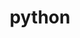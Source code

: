---
title: "python"
layout: cache
categories: [package, develop-2024-10-13]
meta: {"versions": ["3.10.14", "3.11.9", "3.12.5", "3.8.13", "3.8.19", "3.9.19"], "compilers": ["apple-clang@=15.0.0", "cce@=15.0.1", "gcc@=10.2.1", "gcc@=11.1.0", "gcc@=11.4.0", "gcc@=12.3.0", "gcc@=13.2.0", "gcc@=7.3.1", "gcc@=7.5.0", "gcc@=9.4.0", "oneapi@=2023.2.0", "oneapi@=2024.2.1"], "oss": ["amzn2", "centos7", "rhel8", "ubuntu18.04", "ubuntu20.04", "ubuntu22.04", "ubuntu24.04", "ventura"], "platforms": ["darwin", "linux"], "targets": ["aarch64", "neoverse_n1", "neoverse_v1", "neoverse_v2", "ppc64le", "x86_64_v3", "x86_64_v4", "zen4"], "stacks": ["aws-isc", "aws-isc-aarch64", "aws-pcluster-neoverse_v1", "aws-pcluster-x86_64_v4", "build_systems", "data-vis-sdk", "developer-tools-manylinux2014", "e4s", "e4s-cray-rhel", "e4s-neoverse-v2", "e4s-neoverse_v1", "e4s-oneapi", "e4s-power", "e4s-rocm-external", "ml-darwin-aarch64-mps", "ml-linux-x86_64-cpu", "ml-linux-x86_64-cuda", "ml-linux-x86_64-rocm", "radiuss", "radiuss-aws", "radiuss-aws-aarch64", "root", "tutorial"], "num_specs": 46, "num_specs_by_stack": {"ml-darwin-aarch64-mps": 3, "root": 46, "aws-isc-aarch64": 4, "radiuss-aws-aarch64": 2, "aws-pcluster-neoverse_v1": 2, "aws-pcluster-x86_64_v4": 4, "aws-isc": 2, "radiuss-aws": 1, "e4s-cray-rhel": 2, "developer-tools-manylinux2014": 2, "build_systems": 1, "radiuss": 3, "e4s-power": 2, "data-vis-sdk": 2, "e4s-neoverse_v1": 2, "e4s-neoverse-v2": 2, "tutorial": 4, "e4s-rocm-external": 2, "e4s": 4, "e4s-oneapi": 2, "ml-linux-x86_64-rocm": 3, "ml-linux-x86_64-cuda": 3, "ml-linux-x86_64-cpu": 3}}
spec_details: [{"hash": "cp56nug47hxtyok2q75qszlqo2jo42a3", "compiler": "apple-clang@=15.0.0", "versions": ["3.11.9"], "os": "ventura", "platform": "darwin", "target": "aarch64", "variants": ["build_system=generic", "+bz2", "+crypt", "+ctypes", "+dbm", "~debug", "+libxml2", "+lzma", "~nis", "~optimizations", "patches=13fa8bf,b0615b2,ebdca64,f2fd060", "+pic", "+pyexpat", "+pythoncmd", "+readline", "+shared", "+sqlite3", "+ssl", "~tkinter", "+uuid", "+zlib"], "stacks": ["ml-darwin-aarch64-mps", "root"], "size": "-", "tarball": "https://binaries.spack.io/develop-2024-10-13/build_cache/darwin-ventura-aarch64/apple-clang-15.0.0/python-3.11.9/darwin-ventura-aarch64-apple-clang-15.0.0-python-3.11.9-cp56nug47hxtyok2q75qszlqo2jo42a3.spack"}, {"hash": "bhi6gd2ihlcuyc4msrfpn5t7sisastab", "compiler": "apple-clang@=15.0.0", "versions": ["3.10.14"], "os": "ventura", "platform": "darwin", "target": "aarch64", "variants": ["build_system=generic", "+bz2", "+crypt", "+ctypes", "+dbm", "~debug", "+libxml2", "+lzma", "~nis", "~optimizations", "patches=0d98e93,7d40923,ebdca64,f2fd060", "+pic", "+pyexpat", "+pythoncmd", "+readline", "+shared", "+sqlite3", "+ssl", "~tkinter", "+uuid", "+zlib"], "stacks": ["ml-darwin-aarch64-mps", "root"], "size": "-", "tarball": "https://binaries.spack.io/develop-2024-10-13/build_cache/darwin-ventura-aarch64/apple-clang-15.0.0/python-3.10.14/darwin-ventura-aarch64-apple-clang-15.0.0-python-3.10.14-bhi6gd2ihlcuyc4msrfpn5t7sisastab.spack"}, {"hash": "5xkl5ihcnir5qfl2e6d3bytyrs6xuvqh", "compiler": "apple-clang@=15.0.0", "versions": ["3.12.5"], "os": "ventura", "platform": "darwin", "target": "aarch64", "variants": ["build_system=generic", "+bz2", "+crypt", "+ctypes", "+dbm", "~debug", "+libxml2", "+lzma", "~nis", "~optimizations", "+pic", "+pyexpat", "+pythoncmd", "+readline", "+shared", "+sqlite3", "+ssl", "~tkinter", "+uuid", "+zlib"], "stacks": ["ml-darwin-aarch64-mps", "root"], "size": "-", "tarball": "https://binaries.spack.io/develop-2024-10-13/build_cache/darwin-ventura-aarch64/apple-clang-15.0.0/python-3.12.5/darwin-ventura-aarch64-apple-clang-15.0.0-python-3.12.5-5xkl5ihcnir5qfl2e6d3bytyrs6xuvqh.spack"}, {"hash": "dyuu3cetauqi7py4l3espvoj7cn2ujsl", "compiler": "gcc@=7.3.1", "versions": ["3.12.5"], "os": "amzn2", "platform": "linux", "target": "aarch64", "variants": ["build_system=generic", "+bz2", "+crypt", "+ctypes", "+dbm", "~debug", "+libxml2", "+lzma", "~nis", "~optimizations", "+pic", "+pyexpat", "+pythoncmd", "+readline", "+shared", "+sqlite3", "+ssl", "~tkinter", "+uuid", "+zlib"], "stacks": ["root", "aws-isc-aarch64"], "size": "-", "tarball": "https://binaries.spack.io/develop-2024-10-13/build_cache/linux-amzn2-aarch64/gcc-7.3.1/python-3.12.5/linux-amzn2-aarch64-gcc-7.3.1-python-3.12.5-dyuu3cetauqi7py4l3espvoj7cn2ujsl.spack"}, {"hash": "jadv7dhwgdat3hefm5pwumjcwvhm5bfq", "compiler": "gcc@=7.3.1", "versions": ["3.12.5"], "os": "amzn2", "platform": "linux", "target": "aarch64", "variants": ["build_system=generic", "+bz2", "+crypt", "+ctypes", "+dbm", "~debug", "+libxml2", "+lzma", "~nis", "~optimizations", "+pic", "+pyexpat", "+pythoncmd", "+readline", "+shared", "+sqlite3", "+ssl", "~tkinter", "+uuid", "+zlib"], "stacks": ["radiuss-aws-aarch64", "root"], "size": "-", "tarball": "https://binaries.spack.io/develop-2024-10-13/build_cache/linux-amzn2-aarch64/gcc-7.3.1/python-3.12.5/linux-amzn2-aarch64-gcc-7.3.1-python-3.12.5-jadv7dhwgdat3hefm5pwumjcwvhm5bfq.spack"}, {"hash": "gcidiav42sczvxv3mevjufmn6pcpxhfw", "compiler": "gcc@=7.3.1", "versions": ["3.11.9"], "os": "amzn2", "platform": "linux", "target": "aarch64", "variants": ["build_system=generic", "+bz2", "+crypt", "+ctypes", "+dbm", "~debug", "+libxml2", "+lzma", "~nis", "~optimizations", "patches=13fa8bf,b0615b2,ebdca64,f2fd060", "+pic", "+pyexpat", "+pythoncmd", "+readline", "+shared", "+sqlite3", "+ssl", "~tkinter", "+uuid", "+zlib"], "stacks": ["root", "aws-isc-aarch64"], "size": "-", "tarball": "https://binaries.spack.io/develop-2024-10-13/build_cache/linux-amzn2-aarch64/gcc-7.3.1/python-3.11.9/linux-amzn2-aarch64-gcc-7.3.1-python-3.11.9-gcidiav42sczvxv3mevjufmn6pcpxhfw.spack"}, {"hash": "vbgaywvbs7dd36omx35pjwdbloqeqclz", "compiler": "gcc@=12.3.0", "versions": ["3.12.5"], "os": "amzn2", "platform": "linux", "target": "neoverse_n1", "variants": ["build_system=generic", "+bz2", "+crypt", "+ctypes", "+dbm", "~debug", "+libxml2", "+lzma", "~nis", "~optimizations", "+pic", "+pyexpat", "+pythoncmd", "+readline", "+shared", "+sqlite3", "+ssl", "~tkinter", "+uuid", "+zlib"], "stacks": ["root", "aws-pcluster-neoverse_v1"], "size": "-", "tarball": "https://binaries.spack.io/develop-2024-10-13/build_cache/linux-amzn2-neoverse_n1/gcc-12.3.0/python-3.12.5/linux-amzn2-neoverse_n1-gcc-12.3.0-python-3.12.5-vbgaywvbs7dd36omx35pjwdbloqeqclz.spack"}, {"hash": "wk55bljzmdaqaxh63din5fef7jdlqzhm", "compiler": "gcc@=7.3.1", "versions": ["3.12.5"], "os": "amzn2", "platform": "linux", "target": "neoverse_n1", "variants": ["build_system=generic", "+bz2", "+crypt", "+ctypes", "+dbm", "~debug", "+libxml2", "+lzma", "~nis", "~optimizations", "+pic", "+pyexpat", "+pythoncmd", "+readline", "+shared", "+sqlite3", "+ssl", "~tkinter", "+uuid", "+zlib"], "stacks": ["root", "aws-isc-aarch64"], "size": "-", "tarball": "https://binaries.spack.io/develop-2024-10-13/build_cache/linux-amzn2-neoverse_n1/gcc-7.3.1/python-3.12.5/linux-amzn2-neoverse_n1-gcc-7.3.1-python-3.12.5-wk55bljzmdaqaxh63din5fef7jdlqzhm.spack"}, {"hash": "d2j2xntlc33u4y7kj6jrgh4j5sosxtag", "compiler": "gcc@=7.3.1", "versions": ["3.12.5"], "os": "amzn2", "platform": "linux", "target": "neoverse_n1", "variants": ["build_system=generic", "+bz2", "+crypt", "+ctypes", "+dbm", "~debug", "+libxml2", "+lzma", "~nis", "~optimizations", "+pic", "+pyexpat", "+pythoncmd", "+readline", "+shared", "+sqlite3", "+ssl", "~tkinter", "+uuid", "+zlib"], "stacks": ["radiuss-aws-aarch64", "root"], "size": "-", "tarball": "https://binaries.spack.io/develop-2024-10-13/build_cache/linux-amzn2-neoverse_n1/gcc-7.3.1/python-3.12.5/linux-amzn2-neoverse_n1-gcc-7.3.1-python-3.12.5-d2j2xntlc33u4y7kj6jrgh4j5sosxtag.spack"}, {"hash": "ct5opoqlqhv6npyrquxffdo4d7vpkdxq", "compiler": "gcc@=7.3.1", "versions": ["3.11.9"], "os": "amzn2", "platform": "linux", "target": "neoverse_n1", "variants": ["build_system=generic", "+bz2", "+crypt", "+ctypes", "+dbm", "~debug", "+libxml2", "+lzma", "~nis", "~optimizations", "patches=13fa8bf,b0615b2,ebdca64,f2fd060", "+pic", "+pyexpat", "+pythoncmd", "+readline", "+shared", "+sqlite3", "+ssl", "~tkinter", "+uuid", "+zlib"], "stacks": ["root", "aws-isc-aarch64"], "size": "-", "tarball": "https://binaries.spack.io/develop-2024-10-13/build_cache/linux-amzn2-neoverse_n1/gcc-7.3.1/python-3.11.9/linux-amzn2-neoverse_n1-gcc-7.3.1-python-3.11.9-ct5opoqlqhv6npyrquxffdo4d7vpkdxq.spack"}, {"hash": "xp5khpoh5rwyoj6cci7mkm2w5vyh52um", "compiler": "gcc@=12.3.0", "versions": ["3.12.5"], "os": "amzn2", "platform": "linux", "target": "neoverse_v1", "variants": ["build_system=generic", "+bz2", "+crypt", "+ctypes", "+dbm", "~debug", "+libxml2", "+lzma", "~nis", "~optimizations", "+pic", "+pyexpat", "+pythoncmd", "+readline", "+shared", "+sqlite3", "+ssl", "~tkinter", "+uuid", "+zlib"], "stacks": ["root", "aws-pcluster-neoverse_v1"], "size": "-", "tarball": "https://binaries.spack.io/develop-2024-10-13/build_cache/linux-amzn2-neoverse_v1/gcc-12.3.0/python-3.12.5/linux-amzn2-neoverse_v1-gcc-12.3.0-python-3.12.5-xp5khpoh5rwyoj6cci7mkm2w5vyh52um.spack"}, {"hash": "25muvpumcramoaz6scvyvgnxyfubojqi", "compiler": "gcc@=12.3.0", "versions": ["3.12.5"], "os": "amzn2", "platform": "linux", "target": "x86_64_v3", "variants": ["build_system=generic", "+bz2", "+crypt", "+ctypes", "+dbm", "~debug", "+libxml2", "+lzma", "~nis", "~optimizations", "+pic", "+pyexpat", "+pythoncmd", "+readline", "+shared", "+sqlite3", "+ssl", "~tkinter", "+uuid", "+zlib"], "stacks": ["aws-pcluster-x86_64_v4", "root"], "size": "-", "tarball": "https://binaries.spack.io/develop-2024-10-13/build_cache/linux-amzn2-x86_64_v3/gcc-12.3.0/python-3.12.5/linux-amzn2-x86_64_v3-gcc-12.3.0-python-3.12.5-25muvpumcramoaz6scvyvgnxyfubojqi.spack"}, {"hash": "5cnx63lkuzqh52oqgj6w7vnmw4ieeoad", "compiler": "gcc@=7.3.1", "versions": ["3.12.5"], "os": "amzn2", "platform": "linux", "target": "x86_64_v3", "variants": ["build_system=generic", "+bz2", "+crypt", "+ctypes", "+dbm", "~debug", "+libxml2", "+lzma", "~nis", "~optimizations", "+pic", "+pyexpat", "+pythoncmd", "+readline", "+shared", "+sqlite3", "+ssl", "~tkinter", "+uuid", "+zlib"], "stacks": ["root", "aws-isc"], "size": "-", "tarball": "https://binaries.spack.io/develop-2024-10-13/build_cache/linux-amzn2-x86_64_v3/gcc-7.3.1/python-3.12.5/linux-amzn2-x86_64_v3-gcc-7.3.1-python-3.12.5-5cnx63lkuzqh52oqgj6w7vnmw4ieeoad.spack"}, {"hash": "qwicsc4wocq56unfjqkmqykfazar3znv", "compiler": "gcc@=7.3.1", "versions": ["3.11.9"], "os": "amzn2", "platform": "linux", "target": "x86_64_v3", "variants": ["build_system=generic", "+bz2", "+crypt", "+ctypes", "+dbm", "~debug", "+libxml2", "+lzma", "~nis", "~optimizations", "patches=13fa8bf,b0615b2,ebdca64,f2fd060", "+pic", "+pyexpat", "+pythoncmd", "+readline", "+shared", "+sqlite3", "+ssl", "~tkinter", "+uuid", "+zlib"], "stacks": ["root", "aws-isc"], "size": "-", "tarball": "https://binaries.spack.io/develop-2024-10-13/build_cache/linux-amzn2-x86_64_v3/gcc-7.3.1/python-3.11.9/linux-amzn2-x86_64_v3-gcc-7.3.1-python-3.11.9-qwicsc4wocq56unfjqkmqykfazar3znv.spack"}, {"hash": "odntnl2xpmqjeaxdhz2xumza7fdjwjaf", "compiler": "gcc@=7.3.1", "versions": ["3.12.5"], "os": "amzn2", "platform": "linux", "target": "x86_64_v3", "variants": ["build_system=generic", "+bz2", "+crypt", "+ctypes", "+dbm", "~debug", "+libxml2", "+lzma", "~nis", "~optimizations", "+pic", "+pyexpat", "+pythoncmd", "+readline", "+shared", "+sqlite3", "+ssl", "~tkinter", "+uuid", "+zlib"], "stacks": ["radiuss-aws", "root"], "size": "-", "tarball": "https://binaries.spack.io/develop-2024-10-13/build_cache/linux-amzn2-x86_64_v3/gcc-7.3.1/python-3.12.5/linux-amzn2-x86_64_v3-gcc-7.3.1-python-3.12.5-odntnl2xpmqjeaxdhz2xumza7fdjwjaf.spack"}, {"hash": "gxd6adkyqdfds6raxuyy5rdfd3p23j6w", "compiler": "oneapi@=2023.2.0", "versions": ["3.8.19"], "os": "amzn2", "platform": "linux", "target": "x86_64_v3", "variants": ["build_system=generic", "+bz2", "+crypt", "+ctypes", "+dbm", "~debug", "+libxml2", "+lzma", "~nis", "~optimizations", "patches=0d98e93,4c24573,ebdca64,f2fd060", "+pic", "+pyexpat", "+pythoncmd", "+readline", "+shared", "+sqlite3", "+ssl", "~tkinter", "+uuid", "+zlib"], "stacks": ["aws-pcluster-x86_64_v4", "root"], "size": "-", "tarball": "https://binaries.spack.io/develop-2024-10-13/build_cache/linux-amzn2-x86_64_v3/oneapi-2023.2.0/python-3.8.19/linux-amzn2-x86_64_v3-oneapi-2023.2.0-python-3.8.19-gxd6adkyqdfds6raxuyy5rdfd3p23j6w.spack"}, {"hash": "2j252ohtljs6vsll5l3lkedlfpkitbb4", "compiler": "gcc@=12.3.0", "versions": ["3.12.5"], "os": "amzn2", "platform": "linux", "target": "x86_64_v4", "variants": ["build_system=generic", "+bz2", "+crypt", "+ctypes", "+dbm", "~debug", "+libxml2", "+lzma", "~nis", "~optimizations", "+pic", "+pyexpat", "+pythoncmd", "+readline", "+shared", "+sqlite3", "+ssl", "~tkinter", "+uuid", "+zlib"], "stacks": ["aws-pcluster-x86_64_v4", "root"], "size": "-", "tarball": "https://binaries.spack.io/develop-2024-10-13/build_cache/linux-amzn2-x86_64_v4/gcc-12.3.0/python-3.12.5/linux-amzn2-x86_64_v4-gcc-12.3.0-python-3.12.5-2j252ohtljs6vsll5l3lkedlfpkitbb4.spack"}, {"hash": "u5gy3pedwyyh23gqfnljc7563c2thrwu", "compiler": "cce@=15.0.1", "versions": ["3.8.13"], "os": "rhel8", "platform": "linux", "target": "zen4", "variants": ["build_system=generic", "+bz2", "+crypt", "+ctypes", "+dbm", "~debug", "+libxml2", "+lzma", "~nis", "~optimizations", "patches=0d98e93,4c24573,ebdca64,f2fd060", "+pic", "+pyexpat", "+pythoncmd", "+readline", "+shared", "+sqlite3", "+ssl", "~tkinter", "+uuid", "+zlib"], "stacks": ["e4s-cray-rhel", "root"], "size": "-", "tarball": "https://binaries.spack.io/develop-2024-10-13/build_cache/linux-rhel8-zen4/cce-15.0.1/python-3.8.13/linux-rhel8-zen4-cce-15.0.1-python-3.8.13-u5gy3pedwyyh23gqfnljc7563c2thrwu.spack"}, {"hash": "3s4eqfygzbo6rylf6ccyzxbaczv355wb", "compiler": "oneapi@=2023.2.0", "versions": ["3.8.19"], "os": "amzn2", "platform": "linux", "target": "x86_64_v4", "variants": ["build_system=generic", "+bz2", "+crypt", "+ctypes", "+dbm", "~debug", "+libxml2", "+lzma", "~nis", "~optimizations", "patches=0d98e93,4c24573,ebdca64,f2fd060", "+pic", "+pyexpat", "+pythoncmd", "+readline", "+shared", "+sqlite3", "+ssl", "~tkinter", "+uuid", "+zlib"], "stacks": ["aws-pcluster-x86_64_v4", "root"], "size": "-", "tarball": "https://binaries.spack.io/develop-2024-10-13/build_cache/linux-amzn2-x86_64_v4/oneapi-2023.2.0/python-3.8.19/linux-amzn2-x86_64_v4-oneapi-2023.2.0-python-3.8.19-3s4eqfygzbo6rylf6ccyzxbaczv355wb.spack"}, {"hash": "2ttq42hly4dbeuafnhnpkxutk62jrxjv", "compiler": "gcc@=10.2.1", "versions": ["3.12.5"], "os": "centos7", "platform": "linux", "target": "x86_64_v3", "variants": ["build_system=generic", "+bz2", "+crypt", "+ctypes", "+dbm", "~debug", "+libxml2", "+lzma", "~nis", "~optimizations", "+pic", "+pyexpat", "+pythoncmd", "+readline", "+shared", "+sqlite3", "+ssl", "~tkinter", "+uuid", "+zlib"], "stacks": ["developer-tools-manylinux2014", "root"], "size": "-", "tarball": "https://binaries.spack.io/develop-2024-10-13/build_cache/linux-centos7-x86_64_v3/gcc-10.2.1/python-3.12.5/linux-centos7-x86_64_v3-gcc-10.2.1-python-3.12.5-2ttq42hly4dbeuafnhnpkxutk62jrxjv.spack"}, {"hash": "cgee5dqjsu4624nghdxwd55dzf6wk6ms", "compiler": "gcc@=10.2.1", "versions": ["3.11.9"], "os": "centos7", "platform": "linux", "target": "x86_64_v3", "variants": ["build_system=generic", "+bz2", "+crypt", "+ctypes", "+dbm", "~debug", "+libxml2", "+lzma", "~nis", "~optimizations", "patches=13fa8bf,b0615b2,ebdca64,f2fd060", "+pic", "+pyexpat", "+pythoncmd", "+readline", "+shared", "+sqlite3", "+ssl", "~tkinter", "+uuid", "+zlib"], "stacks": ["developer-tools-manylinux2014", "root"], "size": "-", "tarball": "https://binaries.spack.io/develop-2024-10-13/build_cache/linux-centos7-x86_64_v3/gcc-10.2.1/python-3.11.9/linux-centos7-x86_64_v3-gcc-10.2.1-python-3.11.9-cgee5dqjsu4624nghdxwd55dzf6wk6ms.spack"}, {"hash": "5qb5acztb2wn5viezduwd3ovogdhyqm2", "compiler": "cce@=15.0.1", "versions": ["3.11.9"], "os": "rhel8", "platform": "linux", "target": "zen4", "variants": ["build_system=generic", "+bz2", "+crypt", "+ctypes", "+dbm", "~debug", "+libxml2", "+lzma", "~nis", "~optimizations", "patches=13fa8bf,b0615b2,ebdca64,f2fd060", "+pic", "+pyexpat", "+pythoncmd", "+readline", "+shared", "+sqlite3", "+ssl", "~tkinter", "+uuid", "+zlib"], "stacks": ["e4s-cray-rhel", "root"], "size": "-", "tarball": "https://binaries.spack.io/develop-2024-10-13/build_cache/linux-rhel8-zen4/cce-15.0.1/python-3.11.9/linux-rhel8-zen4-cce-15.0.1-python-3.11.9-5qb5acztb2wn5viezduwd3ovogdhyqm2.spack"}, {"hash": "uiqpkvsizmr33bspjdutirgnq3ud5ypt", "compiler": "gcc@=7.5.0", "versions": ["3.12.5"], "os": "ubuntu18.04", "platform": "linux", "target": "x86_64_v3", "variants": ["build_system=generic", "+bz2", "+crypt", "+ctypes", "+dbm", "~debug", "+libxml2", "+lzma", "~nis", "~optimizations", "+pic", "+pyexpat", "+pythoncmd", "+readline", "+shared", "+sqlite3", "+ssl", "~tkinter", "+uuid", "+zlib"], "stacks": ["build_systems", "root", "radiuss"], "size": "-", "tarball": "https://binaries.spack.io/develop-2024-10-13/build_cache/linux-ubuntu18.04-x86_64_v3/gcc-7.5.0/python-3.12.5/linux-ubuntu18.04-x86_64_v3-gcc-7.5.0-python-3.12.5-uiqpkvsizmr33bspjdutirgnq3ud5ypt.spack"}, {"hash": "cer6o5zfropuykd6hw4bu225ksegyowk", "compiler": "gcc@=9.4.0", "versions": ["3.12.5"], "os": "ubuntu20.04", "platform": "linux", "target": "ppc64le", "variants": ["build_system=generic", "+bz2", "+crypt", "+ctypes", "+dbm", "~debug", "+libxml2", "+lzma", "~nis", "~optimizations", "+pic", "+pyexpat", "+pythoncmd", "+readline", "+shared", "+sqlite3", "+ssl", "~tkinter", "+uuid", "+zlib"], "stacks": ["root", "e4s-power"], "size": "-", "tarball": "https://binaries.spack.io/develop-2024-10-13/build_cache/linux-ubuntu20.04-ppc64le/gcc-9.4.0/python-3.12.5/linux-ubuntu20.04-ppc64le-gcc-9.4.0-python-3.12.5-cer6o5zfropuykd6hw4bu225ksegyowk.spack"}, {"hash": "xqeivvq6x5ajc5g73pwda4dg6wtmmpjc", "compiler": "gcc@=7.5.0", "versions": ["3.11.9"], "os": "ubuntu18.04", "platform": "linux", "target": "x86_64_v3", "variants": ["build_system=generic", "+bz2", "+crypt", "+ctypes", "+dbm", "~debug", "+libxml2", "+lzma", "~nis", "~optimizations", "patches=13fa8bf,b0615b2,ebdca64,f2fd060", "+pic", "+pyexpat", "+pythoncmd", "+readline", "+shared", "+sqlite3", "+ssl", "~tkinter", "+uuid", "+zlib"], "stacks": ["root", "radiuss"], "size": "-", "tarball": "https://binaries.spack.io/develop-2024-10-13/build_cache/linux-ubuntu18.04-x86_64_v3/gcc-7.5.0/python-3.11.9/linux-ubuntu18.04-x86_64_v3-gcc-7.5.0-python-3.11.9-xqeivvq6x5ajc5g73pwda4dg6wtmmpjc.spack"}, {"hash": "lrmox4qu7shsirvsxvj6dk4ojm2k4tiz", "compiler": "gcc@=7.5.0", "versions": ["3.8.19"], "os": "ubuntu18.04", "platform": "linux", "target": "x86_64_v3", "variants": ["build_system=generic", "+bz2", "+crypt", "+ctypes", "+dbm", "~debug", "+libxml2", "+lzma", "~nis", "~optimizations", "patches=0d98e93,4c24573,ebdca64,f2fd060", "+pic", "+pyexpat", "+pythoncmd", "+readline", "+shared", "+sqlite3", "+ssl", "~tkinter", "+uuid", "+zlib"], "stacks": ["root", "radiuss"], "size": "-", "tarball": "https://binaries.spack.io/develop-2024-10-13/build_cache/linux-ubuntu18.04-x86_64_v3/gcc-7.5.0/python-3.8.19/linux-ubuntu18.04-x86_64_v3-gcc-7.5.0-python-3.8.19-lrmox4qu7shsirvsxvj6dk4ojm2k4tiz.spack"}, {"hash": "3jy45rlv6lbzbwte5wpxfs6q43uybapw", "compiler": "gcc@=9.4.0", "versions": ["3.11.9"], "os": "ubuntu20.04", "platform": "linux", "target": "ppc64le", "variants": ["build_system=generic", "+bz2", "+crypt", "+ctypes", "+dbm", "~debug", "+libxml2", "+lzma", "~nis", "~optimizations", "patches=13fa8bf,b0615b2,ebdca64,f2fd060", "+pic", "+pyexpat", "+pythoncmd", "+readline", "+shared", "+sqlite3", "+ssl", "~tkinter", "+uuid", "+zlib"], "stacks": ["root", "e4s-power"], "size": "-", "tarball": "https://binaries.spack.io/develop-2024-10-13/build_cache/linux-ubuntu20.04-ppc64le/gcc-9.4.0/python-3.11.9/linux-ubuntu20.04-ppc64le-gcc-9.4.0-python-3.11.9-3jy45rlv6lbzbwte5wpxfs6q43uybapw.spack"}, {"hash": "b5rhuetkvpzxdj67p2yfn2bpoowqr3og", "compiler": "gcc@=11.1.0", "versions": ["3.11.9"], "os": "ubuntu20.04", "platform": "linux", "target": "x86_64_v3", "variants": ["build_system=generic", "+bz2", "+crypt", "+ctypes", "+dbm", "~debug", "+libxml2", "+lzma", "~nis", "~optimizations", "patches=13fa8bf,b0615b2,ebdca64,f2fd060", "+pic", "+pyexpat", "+pythoncmd", "+readline", "+shared", "+sqlite3", "+ssl", "~tkinter", "+uuid", "+zlib"], "stacks": ["data-vis-sdk", "root"], "size": "-", "tarball": "https://binaries.spack.io/develop-2024-10-13/build_cache/linux-ubuntu20.04-x86_64_v3/gcc-11.1.0/python-3.11.9/linux-ubuntu20.04-x86_64_v3-gcc-11.1.0-python-3.11.9-b5rhuetkvpzxdj67p2yfn2bpoowqr3og.spack"}, {"hash": "uy6srabjil6zxyciimis3owls5ej4e37", "compiler": "gcc@=11.1.0", "versions": ["3.8.19"], "os": "ubuntu20.04", "platform": "linux", "target": "x86_64_v3", "variants": ["build_system=generic", "+bz2", "+crypt", "+ctypes", "+dbm", "~debug", "+libxml2", "+lzma", "~nis", "~optimizations", "patches=0d98e93,4c24573,ebdca64,f2fd060", "+pic", "+pyexpat", "+pythoncmd", "+readline", "+shared", "+sqlite3", "+ssl", "~tkinter", "+uuid", "+zlib"], "stacks": ["data-vis-sdk", "root"], "size": "-", "tarball": "https://binaries.spack.io/develop-2024-10-13/build_cache/linux-ubuntu20.04-x86_64_v3/gcc-11.1.0/python-3.8.19/linux-ubuntu20.04-x86_64_v3-gcc-11.1.0-python-3.8.19-uy6srabjil6zxyciimis3owls5ej4e37.spack"}, {"hash": "w752nrg2kgymav77ngbyrppmzgsou4jn", "compiler": "gcc@=11.4.0", "versions": ["3.11.9"], "os": "ubuntu22.04", "platform": "linux", "target": "neoverse_v1", "variants": ["build_system=generic", "+bz2", "+crypt", "+ctypes", "+dbm", "~debug", "+libxml2", "+lzma", "~nis", "~optimizations", "patches=13fa8bf,b0615b2,ebdca64,f2fd060", "+pic", "+pyexpat", "+pythoncmd", "+readline", "+shared", "+sqlite3", "+ssl", "~tkinter", "+uuid", "+zlib"], "stacks": ["root", "e4s-neoverse_v1"], "size": "-", "tarball": "https://binaries.spack.io/develop-2024-10-13/build_cache/linux-ubuntu22.04-neoverse_v1/gcc-11.4.0/python-3.11.9/linux-ubuntu22.04-neoverse_v1-gcc-11.4.0-python-3.11.9-w752nrg2kgymav77ngbyrppmzgsou4jn.spack"}, {"hash": "4crzrcvh7gsnhrskhlzdrhjci4nj2ovq", "compiler": "gcc@=11.4.0", "versions": ["3.12.5"], "os": "ubuntu22.04", "platform": "linux", "target": "neoverse_v1", "variants": ["build_system=generic", "+bz2", "+crypt", "+ctypes", "+dbm", "~debug", "+libxml2", "+lzma", "~nis", "~optimizations", "+pic", "+pyexpat", "+pythoncmd", "+readline", "+shared", "+sqlite3", "+ssl", "~tkinter", "+uuid", "+zlib"], "stacks": ["root", "e4s-neoverse_v1"], "size": "-", "tarball": "https://binaries.spack.io/develop-2024-10-13/build_cache/linux-ubuntu22.04-neoverse_v1/gcc-11.4.0/python-3.12.5/linux-ubuntu22.04-neoverse_v1-gcc-11.4.0-python-3.12.5-4crzrcvh7gsnhrskhlzdrhjci4nj2ovq.spack"}, {"hash": "2vysmysk7doeofifljczvlo33amcilaz", "compiler": "gcc@=11.4.0", "versions": ["3.11.9"], "os": "ubuntu22.04", "platform": "linux", "target": "neoverse_v2", "variants": ["build_system=generic", "+bz2", "+crypt", "+ctypes", "+dbm", "~debug", "+libxml2", "+lzma", "~nis", "~optimizations", "patches=13fa8bf,b0615b2,ebdca64,f2fd060", "+pic", "+pyexpat", "+pythoncmd", "+readline", "+shared", "+sqlite3", "+ssl", "~tkinter", "+uuid", "+zlib"], "stacks": ["e4s-neoverse-v2", "root"], "size": "-", "tarball": "https://binaries.spack.io/develop-2024-10-13/build_cache/linux-ubuntu22.04-neoverse_v2/gcc-11.4.0/python-3.11.9/linux-ubuntu22.04-neoverse_v2-gcc-11.4.0-python-3.11.9-2vysmysk7doeofifljczvlo33amcilaz.spack"}, {"hash": "uqnzx25zfgl4zkrtfnsyw2wwb4ys4yox", "compiler": "gcc@=11.4.0", "versions": ["3.12.5"], "os": "ubuntu22.04", "platform": "linux", "target": "neoverse_v2", "variants": ["build_system=generic", "+bz2", "+crypt", "+ctypes", "+dbm", "~debug", "+libxml2", "+lzma", "~nis", "~optimizations", "+pic", "+pyexpat", "+pythoncmd", "+readline", "+shared", "+sqlite3", "+ssl", "~tkinter", "+uuid", "+zlib"], "stacks": ["e4s-neoverse-v2", "root"], "size": "-", "tarball": "https://binaries.spack.io/develop-2024-10-13/build_cache/linux-ubuntu22.04-neoverse_v2/gcc-11.4.0/python-3.12.5/linux-ubuntu22.04-neoverse_v2-gcc-11.4.0-python-3.12.5-uqnzx25zfgl4zkrtfnsyw2wwb4ys4yox.spack"}, {"hash": "ib5mixymufmocjiqxmz2odf2dnvdtajz", "compiler": "gcc@=11.4.0", "versions": ["3.12.5"], "os": "ubuntu22.04", "platform": "linux", "target": "x86_64_v3", "variants": ["build_system=generic", "+bz2", "+crypt", "+ctypes", "+dbm", "~debug", "+libxml2", "+lzma", "~nis", "~optimizations", "+pic", "+pyexpat", "+pythoncmd", "+readline", "+shared", "+sqlite3", "+ssl", "~tkinter", "+uuid", "+zlib"], "stacks": ["tutorial", "e4s-rocm-external", "root"], "size": "-", "tarball": "https://binaries.spack.io/develop-2024-10-13/build_cache/linux-ubuntu22.04-x86_64_v3/gcc-11.4.0/python-3.12.5/linux-ubuntu22.04-x86_64_v3-gcc-11.4.0-python-3.12.5-ib5mixymufmocjiqxmz2odf2dnvdtajz.spack"}, {"hash": "j5vxyf532o7y6wkbxm3a5q77s52zzgll", "compiler": "gcc@=11.4.0", "versions": ["3.8.19"], "os": "ubuntu22.04", "platform": "linux", "target": "x86_64_v3", "variants": ["build_system=generic", "+bz2", "+crypt", "+ctypes", "+dbm", "~debug", "+libxml2", "+lzma", "~nis", "~optimizations", "patches=0d98e93,4c24573,ebdca64,f2fd060", "+pic", "+pyexpat", "+pythoncmd", "+readline", "+shared", "+sqlite3", "+ssl", "~tkinter", "+uuid", "+zlib"], "stacks": ["e4s", "root"], "size": "-", "tarball": "https://binaries.spack.io/develop-2024-10-13/build_cache/linux-ubuntu22.04-x86_64_v3/gcc-11.4.0/python-3.8.19/linux-ubuntu22.04-x86_64_v3-gcc-11.4.0-python-3.8.19-j5vxyf532o7y6wkbxm3a5q77s52zzgll.spack"}, {"hash": "fri3vbg2oq2bp4qahqh5kckn3hgp6r7z", "compiler": "gcc@=11.4.0", "versions": ["3.11.9"], "os": "ubuntu22.04", "platform": "linux", "target": "x86_64_v3", "variants": ["build_system=generic", "+bz2", "+crypt", "+ctypes", "+dbm", "~debug", "+libxml2", "+lzma", "~nis", "~optimizations", "patches=13fa8bf,b0615b2,ebdca64,f2fd060", "+pic", "+pyexpat", "+pythoncmd", "+readline", "+shared", "+sqlite3", "+ssl", "~tkinter", "+uuid", "+zlib"], "stacks": ["e4s", "root"], "size": "-", "tarball": "https://binaries.spack.io/develop-2024-10-13/build_cache/linux-ubuntu22.04-x86_64_v3/gcc-11.4.0/python-3.11.9/linux-ubuntu22.04-x86_64_v3-gcc-11.4.0-python-3.11.9-fri3vbg2oq2bp4qahqh5kckn3hgp6r7z.spack"}, {"hash": "f7gipxfwyomqxpmfvq53phzfobvgui2q", "compiler": "gcc@=11.4.0", "versions": ["3.12.5"], "os": "ubuntu22.04", "platform": "linux", "target": "x86_64_v3", "variants": ["build_system=generic", "+bz2", "+crypt", "+ctypes", "+dbm", "~debug", "+libxml2", "+lzma", "~nis", "~optimizations", "+pic", "+pyexpat", "+pythoncmd", "+readline", "+shared", "+sqlite3", "+ssl", "~tkinter", "+uuid", "+zlib"], "stacks": ["e4s", "root"], "size": "-", "tarball": "https://binaries.spack.io/develop-2024-10-13/build_cache/linux-ubuntu22.04-x86_64_v3/gcc-11.4.0/python-3.12.5/linux-ubuntu22.04-x86_64_v3-gcc-11.4.0-python-3.12.5-f7gipxfwyomqxpmfvq53phzfobvgui2q.spack"}, {"hash": "4izsppguva6lmgbmnc4jjzhxweazuecs", "compiler": "gcc@=11.4.0", "versions": ["3.11.9"], "os": "ubuntu22.04", "platform": "linux", "target": "x86_64_v3", "variants": ["build_system=generic", "+bz2", "+crypt", "+ctypes", "+dbm", "~debug", "+libxml2", "+lzma", "~nis", "~optimizations", "patches=13fa8bf,b0615b2,ebdca64,f2fd060", "+pic", "+pyexpat", "+pythoncmd", "+readline", "+shared", "+sqlite3", "+ssl", "~tkinter", "+uuid", "+zlib"], "stacks": ["tutorial", "e4s-rocm-external", "root"], "size": "-", "tarball": "https://binaries.spack.io/develop-2024-10-13/build_cache/linux-ubuntu22.04-x86_64_v3/gcc-11.4.0/python-3.11.9/linux-ubuntu22.04-x86_64_v3-gcc-11.4.0-python-3.11.9-4izsppguva6lmgbmnc4jjzhxweazuecs.spack"}, {"hash": "ufip65eied2ysaeooati6wayx4eyzntb", "compiler": "oneapi@=2024.2.1", "versions": ["3.11.9"], "os": "ubuntu22.04", "platform": "linux", "target": "x86_64_v3", "variants": ["build_system=generic", "+bz2", "+crypt", "+ctypes", "+dbm", "~debug", "+libxml2", "+lzma", "~nis", "~optimizations", "patches=13fa8bf,b0615b2,ebdca64,f2fd060", "+pic", "+pyexpat", "+pythoncmd", "+readline", "+shared", "+sqlite3", "+ssl", "~tkinter", "+uuid", "+zlib"], "stacks": ["e4s-oneapi", "root"], "size": "-", "tarball": "https://binaries.spack.io/develop-2024-10-13/build_cache/linux-ubuntu22.04-x86_64_v3/oneapi-2024.2.1/python-3.11.9/linux-ubuntu22.04-x86_64_v3-oneapi-2024.2.1-python-3.11.9-ufip65eied2ysaeooati6wayx4eyzntb.spack"}, {"hash": "vmvtujc5oyylk6v7yy5ur6uh5jpvturu", "compiler": "gcc@=11.4.0", "versions": ["3.9.19"], "os": "ubuntu22.04", "platform": "linux", "target": "x86_64_v3", "variants": ["build_system=generic", "+bz2", "+crypt", "+ctypes", "+dbm", "~debug", "+libxml2", "+lzma", "~nis", "~optimizations", "patches=0d98e93,4c24573,ebdca64,f2fd060", "+pic", "+pyexpat", "+pythoncmd", "+readline", "+shared", "+sqlite3", "+ssl", "~tkinter", "+uuid", "+zlib"], "stacks": ["e4s", "root"], "size": "-", "tarball": "https://binaries.spack.io/develop-2024-10-13/build_cache/linux-ubuntu22.04-x86_64_v3/gcc-11.4.0/python-3.9.19/linux-ubuntu22.04-x86_64_v3-gcc-11.4.0-python-3.9.19-vmvtujc5oyylk6v7yy5ur6uh5jpvturu.spack"}, {"hash": "qycnbrxgy2utr774fsxik3wcmsiwfaym", "compiler": "oneapi@=2024.2.1", "versions": ["3.12.5"], "os": "ubuntu22.04", "platform": "linux", "target": "x86_64_v3", "variants": ["build_system=generic", "+bz2", "+crypt", "+ctypes", "+dbm", "~debug", "+libxml2", "+lzma", "~nis", "~optimizations", "+pic", "+pyexpat", "+pythoncmd", "+readline", "+shared", "+sqlite3", "+ssl", "~tkinter", "+uuid", "+zlib"], "stacks": ["e4s-oneapi", "root"], "size": "-", "tarball": "https://binaries.spack.io/develop-2024-10-13/build_cache/linux-ubuntu22.04-x86_64_v3/oneapi-2024.2.1/python-3.12.5/linux-ubuntu22.04-x86_64_v3-oneapi-2024.2.1-python-3.12.5-qycnbrxgy2utr774fsxik3wcmsiwfaym.spack"}, {"hash": "gq7cquoerkgxwsiyqlihp5hhaoq6pfhu", "compiler": "gcc@=12.3.0", "versions": ["3.11.9"], "os": "ubuntu22.04", "platform": "linux", "target": "x86_64_v3", "variants": ["build_system=generic", "+bz2", "+crypt", "+ctypes", "+dbm", "~debug", "+libxml2", "+lzma", "~nis", "~optimizations", "patches=13fa8bf,b0615b2,ebdca64,f2fd060", "+pic", "+pyexpat", "+pythoncmd", "+readline", "+shared", "+sqlite3", "+ssl", "~tkinter", "+uuid", "+zlib"], "stacks": ["tutorial", "root"], "size": "-", "tarball": "https://binaries.spack.io/develop-2024-10-13/build_cache/linux-ubuntu22.04-x86_64_v3/gcc-12.3.0/python-3.11.9/linux-ubuntu22.04-x86_64_v3-gcc-12.3.0-python-3.11.9-gq7cquoerkgxwsiyqlihp5hhaoq6pfhu.spack"}, {"hash": "dszumwtbiaavo7esmaadqsub7r56uxsx", "compiler": "gcc@=12.3.0", "versions": ["3.12.5"], "os": "ubuntu22.04", "platform": "linux", "target": "x86_64_v3", "variants": ["build_system=generic", "+bz2", "+crypt", "+ctypes", "+dbm", "~debug", "+libxml2", "+lzma", "~nis", "~optimizations", "+pic", "+pyexpat", "+pythoncmd", "+readline", "+shared", "+sqlite3", "+ssl", "~tkinter", "+uuid", "+zlib"], "stacks": ["tutorial", "root"], "size": "-", "tarball": "https://binaries.spack.io/develop-2024-10-13/build_cache/linux-ubuntu22.04-x86_64_v3/gcc-12.3.0/python-3.12.5/linux-ubuntu22.04-x86_64_v3-gcc-12.3.0-python-3.12.5-dszumwtbiaavo7esmaadqsub7r56uxsx.spack"}, {"hash": "lrijarjewwboty4tn2latvetybinzneo", "compiler": "gcc@=13.2.0", "versions": ["3.11.9"], "os": "ubuntu24.04", "platform": "linux", "target": "x86_64_v3", "variants": ["build_system=generic", "+bz2", "+crypt", "+ctypes", "+dbm", "~debug", "+libxml2", "+lzma", "~nis", "~optimizations", "patches=13fa8bf,b0615b2,ebdca64,f2fd060", "+pic", "+pyexpat", "+pythoncmd", "+readline", "+shared", "+sqlite3", "+ssl", "~tkinter", "+uuid", "+zlib"], "stacks": ["ml-linux-x86_64-rocm", "ml-linux-x86_64-cuda", "root", "ml-linux-x86_64-cpu"], "size": "-", "tarball": "https://binaries.spack.io/develop-2024-10-13/build_cache/linux-ubuntu24.04-x86_64_v3/gcc-13.2.0/python-3.11.9/linux-ubuntu24.04-x86_64_v3-gcc-13.2.0-python-3.11.9-lrijarjewwboty4tn2latvetybinzneo.spack"}, {"hash": "l5tg5fdcusm4eo4frrfea7tvsb656e4j", "compiler": "gcc@=13.2.0", "versions": ["3.12.5"], "os": "ubuntu24.04", "platform": "linux", "target": "x86_64_v3", "variants": ["build_system=generic", "+bz2", "+crypt", "+ctypes", "+dbm", "~debug", "+libxml2", "+lzma", "~nis", "~optimizations", "+pic", "+pyexpat", "+pythoncmd", "+readline", "+shared", "+sqlite3", "+ssl", "~tkinter", "+uuid", "+zlib"], "stacks": ["ml-linux-x86_64-rocm", "ml-linux-x86_64-cuda", "root", "ml-linux-x86_64-cpu"], "size": "-", "tarball": "https://binaries.spack.io/develop-2024-10-13/build_cache/linux-ubuntu24.04-x86_64_v3/gcc-13.2.0/python-3.12.5/linux-ubuntu24.04-x86_64_v3-gcc-13.2.0-python-3.12.5-l5tg5fdcusm4eo4frrfea7tvsb656e4j.spack"}, {"hash": "zaodlyv2nvb4qdwdsugqdl4qsdhczknq", "compiler": "gcc@=13.2.0", "versions": ["3.10.14"], "os": "ubuntu24.04", "platform": "linux", "target": "x86_64_v3", "variants": ["build_system=generic", "+bz2", "+crypt", "+ctypes", "+dbm", "~debug", "+libxml2", "+lzma", "~nis", "~optimizations", "patches=0d98e93,7d40923,ebdca64,f2fd060", "+pic", "+pyexpat", "+pythoncmd", "+readline", "+shared", "+sqlite3", "+ssl", "~tkinter", "+uuid", "+zlib"], "stacks": ["ml-linux-x86_64-rocm", "ml-linux-x86_64-cuda", "root", "ml-linux-x86_64-cpu"], "size": "-", "tarball": "https://binaries.spack.io/develop-2024-10-13/build_cache/linux-ubuntu24.04-x86_64_v3/gcc-13.2.0/python-3.10.14/linux-ubuntu24.04-x86_64_v3-gcc-13.2.0-python-3.10.14-zaodlyv2nvb4qdwdsugqdl4qsdhczknq.spack"}]
---